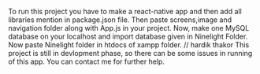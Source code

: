 To run this project you have to make a react-native app and then add all libraries mention in package.json file.
Then paste screens,image and navigation folder along with App.js in your project.
Now, make one MySQL database on your localhost and import database given in Ninelight Folder.
Now paste Ninelight folder in htdocs of xampp folder.
// hardik thakor
This project is still in devlopment phase, so there can be some issues in running of this app.
You can contact me for further help.
